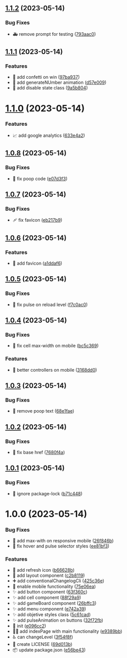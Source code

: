 ## [1.1.2](https://github.com/maurodviveros/blindnumberchallenge/compare/v1.1.1...v1.1.2) (2023-05-14)


### Bug Fixes

* :ambulance: remove prompt for testing ([793aac0](https://github.com/maurodviveros/blindnumberchallenge/commit/793aac0dd9f937da714af770542618b085d3436f))



## [1.1.1](https://github.com/maurodviveros/blindnumberchallenge/compare/v1.1.0...v1.1.1) (2023-05-14)


### Features

* :dizzy: add confetti on win ([97ba937](https://github.com/maurodviveros/blindnumberchallenge/commit/97ba9372e004f33c9e0fdeda49b449147dbdf11d))
* :dizzy: add generateNUmber animation ([d57e009](https://github.com/maurodviveros/blindnumberchallenge/commit/d57e0097f2dd2df843cc301b488e05239897faec))
* :lipstick: add disable state class ([9a5b804](https://github.com/maurodviveros/blindnumberchallenge/commit/9a5b8041cfb03014337a4db6814a93529517feb8))



# [1.1.0](https://github.com/maurodviveros/blindnumberchallenge/compare/v1.0.8...v1.1.0) (2023-05-14)


### Features

* :chart_with_upwards_trend: add google analytics ([633e4a2](https://github.com/maurodviveros/blindnumberchallenge/commit/633e4a280c8a0f444a2e7ce0e0514855c15f8cd6))



## [1.0.8](https://github.com/maurodviveros/blindnumberchallenge/compare/v1.0.7...v1.0.8) (2023-05-14)


### Bug Fixes

* :poop: fix poop code ([e07d3f3](https://github.com/maurodviveros/blindnumberchallenge/commit/e07d3f3d94040aa0ef1e8600d02a353bfbe91307))



## [1.0.7](https://github.com/maurodviveros/blindnumberchallenge/compare/v1.0.6...v1.0.7) (2023-05-14)


### Bug Fixes

* :adhesive_bandage: fix favicon ([eb217b9](https://github.com/maurodviveros/blindnumberchallenge/commit/eb217b9b131a2f2990fba023d2211da0beb77bc1))



## [1.0.6](https://github.com/maurodviveros/blindnumberchallenge/compare/v1.0.5...v1.0.6) (2023-05-14)


### Features

* :bento: add favicon ([a1ddaf6](https://github.com/maurodviveros/blindnumberchallenge/commit/a1ddaf60e3582c779cde0d2ce689c8fc934890a2))



## [1.0.5](https://github.com/maurodviveros/blindnumberchallenge/compare/v1.0.4...v1.0.5) (2023-05-14)


### Bug Fixes

* :bug: fix pulse on reload level ([f7c0ac0](https://github.com/maurodviveros/blindnumberchallenge/commit/f7c0ac0ec41b4afc98d81fb216902ba1cbe1f28d))



## [1.0.4](https://github.com/maurodviveros/blindnumberchallenge/compare/v1.0.3...v1.0.4) (2023-05-14)


### Bug Fixes

* :iphone: fix cell max-width on mobile ([bc5c369](https://github.com/maurodviveros/blindnumberchallenge/commit/bc5c369effb69756250524f96e3086b0a86bc927))


### Features

* :iphone: better controllers on mobile ([3168dd0](https://github.com/maurodviveros/blindnumberchallenge/commit/3168dd06adc6bef11d11e268e76d9c8a082394b5))



## [1.0.3](https://github.com/maurodviveros/blindnumberchallenge/compare/v1.0.2...v1.0.3) (2023-05-14)


### Bug Fixes

* :poop: remove poop text ([68e1fae](https://github.com/maurodviveros/blindnumberchallenge/commit/68e1fae4bdd86bda7ad2db4fd172be289b493393))



## [1.0.2](https://github.com/maurodviveros/blindnumberchallenge/compare/v1.0.1...v1.0.2) (2023-05-14)


### Bug Fixes

* :rocket: fix base href ([7680f4a](https://github.com/maurodviveros/blindnumberchallenge/commit/7680f4a035f4c3e220dc3af6769258b632356a95))



## [1.0.1](https://github.com/maurodviveros/blindnumberchallenge/compare/v1.0.0...v1.0.1) (2023-05-14)


### Bug Fixes

* :see_no_evil: ignore package-lock ([b71c448](https://github.com/maurodviveros/blindnumberchallenge/commit/b71c448e658d3c41ac5ecbc3df3b12d7b58fe307))



# 1.0.0 (2023-05-14)


### Bug Fixes

* :iphone: add max-with on responsive mobile ([26f846b](https://github.com/maurodviveros/blindnumberchallenge/commit/26f846b677d318beb13bf3ace4f2713c5681a2b8))
* :lipstick: fix hover and pulse selector styles ([ee81bf3](https://github.com/maurodviveros/blindnumberchallenge/commit/ee81bf3f1eddfd9d3a45736572ec256cf9a75906))


### Features

* :bento: add refresh icon ([b66628b](https://github.com/maurodviveros/blindnumberchallenge/commit/b66628be3141338df794d0237cfc3704b2066d2a))
* :bricks: add layout component ([c2b8119](https://github.com/maurodviveros/blindnumberchallenge/commit/c2b81192fe7598aab559aabbee65a2b6eb33f7f3))
* :heavy_plus_sign: add conventionalChangelogCli ([425c36e](https://github.com/maurodviveros/blindnumberchallenge/commit/425c36e5e1308875dbdcb05573f519ada3b71cbb))
* :iphone: enable mobile functionality ([75e06ea](https://github.com/maurodviveros/blindnumberchallenge/commit/75e06ea857238dfbbdb370f15d9abfb3f3a93a99))
* :sparkles: add button component ([63f360c](https://github.com/maurodviveros/blindnumberchallenge/commit/63f360c39cb30edeb844dbb8d2f286e2a4d4bb8f))
* :sparkles: add cell component ([88f29a9](https://github.com/maurodviveros/blindnumberchallenge/commit/88f29a960f8f20fcdafb8ded780d587256864467))
* :sparkles: add gameBoard component ([26bffc3](https://github.com/maurodviveros/blindnumberchallenge/commit/26bffc36c79ecfd9003c1cedd95c5131e71394e9))
* :sparkles: add menu component ([e742a39](https://github.com/maurodviveros/blindnumberchallenge/commit/e742a3957fb3f1d7bfba340337ff596a95efbad7))
* :sparkles: add objetive styles class ([5c61cad](https://github.com/maurodviveros/blindnumberchallenge/commit/5c61cad1b0e64ac5a86a715fecf6620040c9af87))
* :sparkles: add pulseAnimation on buttons ([32f72fb](https://github.com/maurodviveros/blindnumberchallenge/commit/32f72fb734b4658e14d7819644b36a8e464451f2))
* :tada: init ([e096cc2](https://github.com/maurodviveros/blindnumberchallenge/commit/e096cc2bc7494f0f45f4c3358f968ad06ca221fd))
* :technologist: add indexPage with main functionality ([e9389bb](https://github.com/maurodviveros/blindnumberchallenge/commit/e9389bb8b365b51d13f647c88574ace0523acea8))
* :wheelchair: can changeLevel ([3f54f8f](https://github.com/maurodviveros/blindnumberchallenge/commit/3f54f8f7ecdc9014c1af667510a7bcc7815e259d))
* 📄 create LICENSE ([69d013b](https://github.com/maurodviveros/blindnumberchallenge/commit/69d013b7ebb99bc1956ddbe35fb64bd29b54b392))
* 📦 update package.json ([e56be43](https://github.com/maurodviveros/blindnumberchallenge/commit/e56be43d19baeb9fd001f882d67d0fb81b36b8e6))



